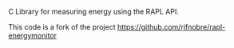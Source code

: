 C Library for measuring energy using the RAPL API.

This code is a fork of the project https://github.com/rjfnobre/rapl-energymonitor

